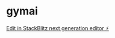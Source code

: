 # gymai

[Edit in StackBlitz next generation editor ⚡️](https://stackblitz.com/~/github.com/NoHaxUrJustTrash/gymai)